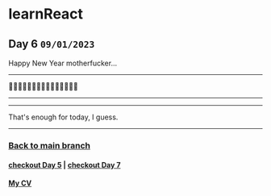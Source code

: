 # learnReact
## Day 6 `09/01/2023`

Happy New Year motherfucker...

---

🎄🎄🎄🎆🎆🎆✨✨✨🎇🎇🎇🎄🎄🎄

---

---

That's enough for today, I guess.

---

### [Back to main branch](https://github.com/syrovezhko/learn-react#learnreact)
#### [checkout **Day 5**](https://github.com/syrovezhko/learn-react/tree/day_5#learnreact) | [checkout **Day 7**](https://github.com/syrovezhko/learn-react/tree/day_7#learnreact)
#### [My CV](https://github.com/syrovezhko)
